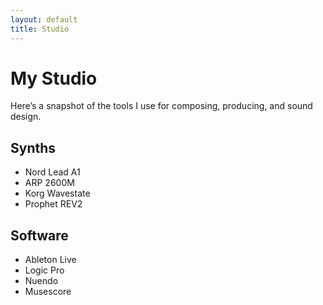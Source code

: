 ```yaml
---
layout: default
title: Studio
---
```


# My Studio

Here’s a snapshot of the tools I use for composing, producing, and sound design.  

## Synths

- Nord Lead A1
- ARP 2600M
- Korg Wavestate
- Prophet REV2

## Software

- Ableton Live
- Logic Pro
- Nuendo
- Musescore
